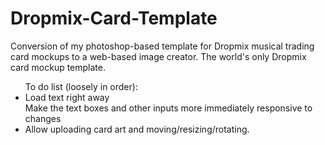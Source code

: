 # Dropmix-Card-Template
Conversion of my photoshop-based template for Dropmix musical trading card mockups to a web-based image creator. The world's only Dropmix card mockup template.
<BR>
<UL>To do list (loosely in order):
  <LI>Load text right away</LI
  <LI>Make the text boxes and other inputs more immediately responsive to changes</LI>
  <LI>Allow uploading card art and moving/resizing/rotating.</LI>
</UL>
